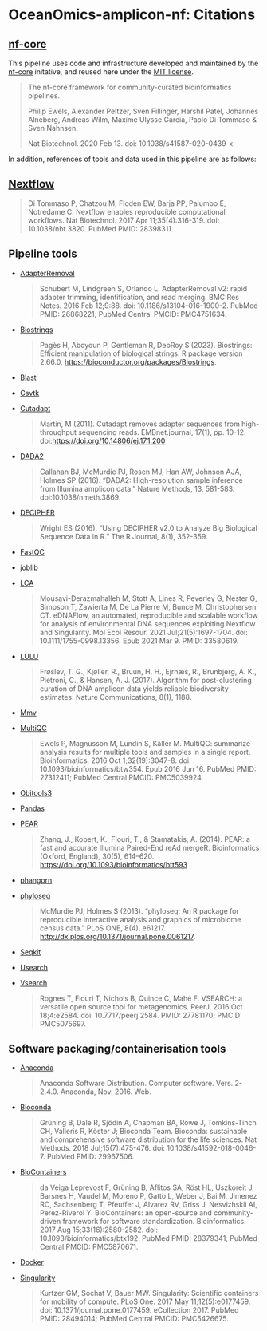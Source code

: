 # OceanOmics-amplicon-nf: Citations

## [nf-core](https://pubmed.ncbi.nlm.nih.gov/32055031/)

This pipeline uses code and infrastructure developed and maintained by the [nf-core](https://nf-co.re) initative, and reused here under the [MIT license](https://github.com/nf-core/tools/blob/master/LICENSE).
 
> The nf-core framework for community-curated bioinformatics pipelines.
>
> Philip Ewels, Alexander Peltzer, Sven Fillinger, Harshil Patel, Johannes Alneberg, Andreas Wilm, Maxime Ulysse Garcia, Paolo Di Tommaso & Sven Nahnsen.
>
> Nat Biotechnol. 2020 Feb 13. doi: 10.1038/s41587-020-0439-x.
 
In addition, references of tools and data used in this pipeline are as follows:

## [Nextflow](https://pubmed.ncbi.nlm.nih.gov/28398311/)

> Di Tommaso P, Chatzou M, Floden EW, Barja PP, Palumbo E, Notredame C. Nextflow enables reproducible computational workflows. Nat Biotechnol. 2017 Apr 11;35(4):316-319. doi: 10.1038/nbt.3820. PubMed PMID: 28398311.

## Pipeline tools

- [AdapterRemoval](https://pubmed.ncbi.nlm.nih.gov/26868221/)
  > Schubert M, Lindgreen S, Orlando L. AdapterRemoval v2: rapid adapter trimming, identification, and read merging. BMC Res Notes. 2016 Feb 12;9:88. doi: 10.1186/s13104-016-1900-2. PubMed PMID: 26868221; PubMed Central PMCID: PMC4751634.

- [Biostrings](https://bioconductor.org/packages/release/bioc/html/Biostrings.html)
  > Pagès H, Aboyoun P, Gentleman R, DebRoy S (2023). Biostrings: Efficient manipulation of biological strings. R package version 2.66.0, https://bioconductor.org/packages/Biostrings.

- [Blast](https://www.ncbi.nlm.nih.gov/books/NBK279690/)

- [Csvtk](https://bioinf.shenwei.me/csvtk/usage/)

- [Cutadapt](https://journal.embnet.org/index.php/embnetjournal/article/view/200/479)
  > Martin, M (2011). Cutadapt removes adapter sequences from high-throughput sequencing reads. EMBnet.journal, 17(1), pp. 10-12. doi:https://doi.org/10.14806/ej.17.1.200

- [DADA2](https://www.bioconductor.org/packages/release/bioc/html/dada2.html)
  > Callahan BJ, McMurdie PJ, Rosen MJ, Han AW, Johnson AJA, Holmes SP (2016). “DADA2: High-resolution sample inference from Illumina amplicon data.” Nature Methods, 13, 581-583. doi:10.1038/nmeth.3869.

- [DECIPHER](https://bioconductor.org/packages/release/bioc/html/DECIPHER.html)
  > Wright ES (2016). “Using DECIPHER v2.0 to Analyze Big Biological Sequence Data in R.” The R Journal, 8(1), 352-359.

- [FastQC](https://www.bioinformatics.babraham.ac.uk/projects/fastqc/)

- [joblib](https://joblib.readthedocs.io/en/stable/)

- [LCA](https://github.com/mahsa-mousavi/eDNAFlow/tree/master/LCA_taxonomyAssignment_scripts)
  > Mousavi-Derazmahalleh M, Stott A, Lines R, Peverley G, Nester G, Simpson T, Zawierta M, De La Pierre M, Bunce M, Christophersen CT. eDNAFlow, an automated, reproducible and scalable workflow for analysis of environmental DNA sequences exploiting Nextflow and Singularity. Mol Ecol Resour. 2021 Jul;21(5):1697-1704. doi: 10.1111/1755-0998.13356. Epub 2021 Mar 9. PMID: 33580619.

- [LULU](https://www.nature.com/articles/s41467-017-01312-x)
  > Frøslev, T. G., Kjøller, R., Bruun, H. H., Ejrnæs, R., Brunbjerg, A. K., Pietroni, C., & Hansen, A. J. (2017). Algorithm for post-clustering curation of DNA amplicon data yields reliable biodiversity estimates. Nature Communications, 8(1), 1188.

- [Mmv](https://ss64.com/bash/mmv.html)

- [MultiQC](https://pubmed.ncbi.nlm.nih.gov/27312411/)
  > Ewels P, Magnusson M, Lundin S, Käller M. MultiQC: summarize analysis results for multiple tools and samples in a single report. Bioinformatics. 2016 Oct 1;32(19):3047-8. doi: 10.1093/bioinformatics/btw354. Epub 2016 Jun 16. PubMed PMID: 27312411; PubMed Central PMCID: PMC5039924.

- [Obitools3](https://git.metabarcoding.org/obitools/obitools3)

- [Pandas](https://pandas.pydata.org/)

- [PEAR](https://www.ncbi.nlm.nih.gov/pmc/articles/PMC3933873/)
  > Zhang, J., Kobert, K., Flouri, T., & Stamatakis, A. (2014). PEAR: a fast and accurate Illumina Paired-End reAd mergeR. Bioinformatics (Oxford, England), 30(5), 614–620. https://doi.org/10.1093/bioinformatics/btt593

- [phangorn](https://cran.r-project.org/web/packages/phangorn/index.html)

- [phyloseq](https://www.bioconductor.org/packages/release/bioc/html/phyloseq.html)
  > McMurdie PJ, Holmes S (2013). “phyloseq: An R package for reproducible interactive analysis and graphics of microbiome census data.” PLoS ONE, 8(4), e61217. http://dx.plos.org/10.1371/journal.pone.0061217.

- [Seqkit](https://bioinf.shenwei.me/seqkit/)

- [Usearch](https://www.drive5.com/usearch/)

- [Vsearch](https://pubmed.ncbi.nlm.nih.gov/27781170/)
  > Rognes T, Flouri T, Nichols B, Quince C, Mahé F. VSEARCH: a versatile open source tool for metagenomics. PeerJ. 2016 Oct 18;4:e2584. doi: 10.7717/peerj.2584. PMID: 27781170; PMCID: PMC5075697.

## Software packaging/containerisation tools

- [Anaconda](https://anaconda.com)

  > Anaconda Software Distribution. Computer software. Vers. 2-2.4.0. Anaconda, Nov. 2016. Web.

- [Bioconda](https://pubmed.ncbi.nlm.nih.gov/29967506/)

  > Grüning B, Dale R, Sjödin A, Chapman BA, Rowe J, Tomkins-Tinch CH, Valieris R, Köster J; Bioconda Team. Bioconda: sustainable and comprehensive software distribution for the life sciences. Nat Methods. 2018 Jul;15(7):475-476. doi: 10.1038/s41592-018-0046-7. PubMed PMID: 29967506.

- [BioContainers](https://pubmed.ncbi.nlm.nih.gov/28379341/)

  > da Veiga Leprevost F, Grüning B, Aflitos SA, Röst HL, Uszkoreit J, Barsnes H, Vaudel M, Moreno P, Gatto L, Weber J, Bai M, Jimenez RC, Sachsenberg T, Pfeuffer J, Alvarez RV, Griss J, Nesvizhskii AI, Perez-Riverol Y. BioContainers: an open-source and community-driven framework for software standardization. Bioinformatics. 2017 Aug 15;33(16):2580-2582. doi: 10.1093/bioinformatics/btx192. PubMed PMID: 28379341; PubMed Central PMCID: PMC5870671.

- [Docker](https://dl.acm.org/doi/10.5555/2600239.2600241)

- [Singularity](https://pubmed.ncbi.nlm.nih.gov/28494014/)
  > Kurtzer GM, Sochat V, Bauer MW. Singularity: Scientific containers for mobility of compute. PLoS One. 2017 May 11;12(5):e0177459. doi: 10.1371/journal.pone.0177459. eCollection 2017. PubMed PMID: 28494014; PubMed Central PMCID: PMC5426675.
